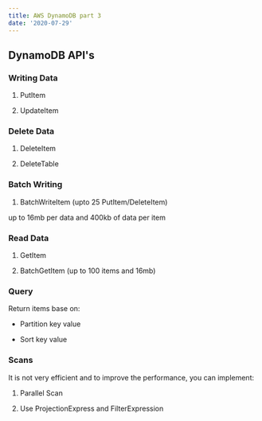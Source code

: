 ```yaml
---
title: AWS DynamoDB part 3
date: '2020-07-29'
---
```


## DynamoDB API's

### Writing Data

1. PutItem

2. UpdateItem

### Delete Data

1. DeleteItem

2. DeleteTable

### Batch Writing

1. BatchWriteItem (upto 25 PutItem/DeleteItem)

up to 16mb per data and 400kb of data per item

### Read Data

1. GetItem

2. BatchGetItem (up to 100 items and 16mb)

### Query

Return items base on:

- Partition key value

- Sort key value

### Scans

It is not very efficient and to improve the performance, you can implement:

1. Parallel Scan

2. Use ProjectionExpress and FilterExpression
